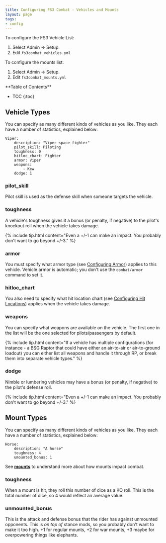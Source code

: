 ```yaml
---
title: Configuring FS3 Combat - Vehicles and Mounts
layout: page
tags:
- config
---
```


To configure the FS3 Vehicle List:

1. Select Admin -> Setup.
2. Edit `fs3combat_vehicles.yml`

To configure the mounts list:

1. Select Admin -> Setup.
2. Edit `fs3combat_mounts.yml`

<div id="inline_toc" markdown="1">
**Table of Contents**

* TOC
{:toc}
</div>

## Vehicle Types

You can specify as many different kinds of vehicles as you like.  They each have a number of statistics, explained below:

    Viper:
        description: "Viper space fighter"
        pilot_skill: Piloting
        toughness: 0
        hitloc_chart: Fighter
        armor: Viper
        weapons:
            - Kew
        dodge: 1

### pilot_skill

Pilot skill is used as the defense skill when someone targets the vehicle.

### toughness

A vehicle's toughness gives it a bonus (or penalty, if negative) to the pilot's knockout roll when the vehicle takes damage.

{% include tip.html content="Even a +/-1 can make an impact.  You probably don't want to go beyond +/-3." %}

### armor

You must specify what armor type (see [Configuring Armor](/tutorials/config/fs3combat_armor.html)) applies to this vehicle.  Vehicle armor is automatic; you don't use the `combat/armor` command to set it.

### hitloc_chart

You also need to specify what hit location chart (see [Configuring Hit Locations](/tutorials/config/fs3combat_hitloc.html)) applies when the vehicle takes damage.

### weapons

You can specify what weapons are available on the vehicle.  The first one in the list will be the one selected for pilots/passengers by default.

{% include tip.html content="If a vehicle has multiple configurations (for instance - a BSG Raptor that could have either an air-to-air or air-to-ground loadout) you can either list all weapons and handle it through RP, or break them into separate vehicle types." %}

### dodge

Nimble or lumbering vehicles may have a bonus (or penalty, if negative) to the pilot's defense roll.

{% include tip.html content="Even a +/-1 can make an impact.  You probably don't want to go beyond +/-3." %}

## Mount Types

You can specify as many different kinds of vehicles as you like.  They each have a number of statistics, explained below:

    Horse:
        description: "A horse"
        toughness: 4
        umounted_bonus: 1


See **[mounts](http://aresmush.com/fs3/fs3-3/combat-mechanics.html#mounts)** to understand more about how mounts impact combat.

### toughness

When a mount is hit, they roll this number of dice as a KO roll.  This is the total number of dice, so 4 would reflect an average value.

### unmounted_bonus

This is the attack and defense bonus that the rider has against unmounted opponents.  This is _on top of_ stance mods, so you probably don't want to make it too high.  +1 for regular mounts, +2 for war mounts, +3 maybe for overpowering things like elephants.
